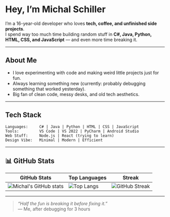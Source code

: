 # Hey, I’m Michal Schiller

I’m a 16-year-old developer who loves **tech, coffee, and unfinished side projects**.  
I spend way too much time building random stuff in **C#, Java, Python, HTML, CSS, and JavaScript** — and even more time breaking it.

---

## About Me
- I love experimenting with code and making weird little projects just for fun.  
- Always learning something new (currently: probably debugging something that worked yesterday).  
- Big fan of clean code, messy desks, and old tech aesthetics.

---

## Tech Stack
```
Languages:     C# | Java | Python | HTML | CSS | JavaScript
Tools:         VS Code | VS 2022 | PyCharm | Android Studio 
Web Stuff:     Node.js | React (trying to learn)
Design Vibe:   Minimal | Modern | Efficient
```

---

## 📊 GitHub Stats

| GitHub Stats | Top Languages | Streak |
|--------------|---------------|--------|
| ![Michal's GitHub stats](https://github-readme-stats.vercel.app/api?username=mschiller890&show_icons=true&theme=tokyonight&hide_border=true) | ![Top Langs](https://github-readme-stats.vercel.app/api/top-langs/?username=mschiller890&layout=compact&theme=tokyonight&hide_border=true) | ![GitHub Streak](https://github-readme-streak-stats.herokuapp.com/?user=mschiller890&theme=tokyonight&hide_border=true) |

---

> _“Half the fun is breaking it before fixing it.”_  
> — Me, after debugging for 3 hours
